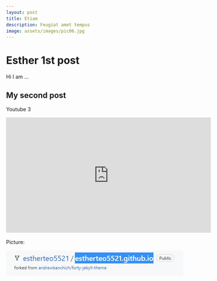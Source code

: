 ```yaml
---
layout: post
title: Etiam
description: Feugiat amet tempus
image: assets/images/pic06.jpg
---
```


# Esther 1st post

Hi I am ...

## My second post

Youtube 3

<iframe width="560" height="315" src="https://www.youtube.com/embed/MeKqTbgiRW0" title="YouTube video player" frameborder="0" allow="accelerometer; autoplay; clipboard-write; encrypted-media; gyroscope; picture-in-picture" allowfullscreen></iframe>

Picture:

![My Picture](../assets/images/Esther.jpg)